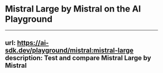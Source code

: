 # Mistral Large by Mistral on the AI Playground


---
url: https://ai-sdk.dev/playground/mistral:mistral-large
description: Test and compare Mistral Large by Mistral
---

